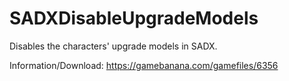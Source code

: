 # SADXDisableUpgradeModels
Disables the characters' upgrade models in SADX.

Information/Download: https://gamebanana.com/gamefiles/6356
